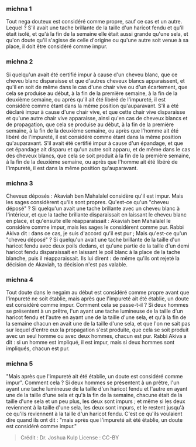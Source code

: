 
### michna 1
Tout nega douteux est considéré comme propre, sauf ce cas et un autre. Lequel ? S'il avait une tache brillante de la taille d'un haricot fendu et qu'il était isolé, et qu'à la fin de la semaine elle était aussi grande qu'une sela, et qu'on doute qu'il s'agisse de celle d'origine ou qu'une autre soit venue à sa place, il doit être considéré comme impur.

### michna 2
Si quelqu'un avait été certifié impur à cause d'un cheveu blanc, que ce cheveu blanc disparaisse et que d'autres cheveux blancs apparaissent, et qu'il en soit de même dans le cas d'une chair vive ou d'un écartement, que cela se produise au début, à la fin de la première semaine, à la fin de la deuxième semaine, ou après qu'il ait été libéré de l'impureté, il est considéré comme étant dans la même position qu'auparavant. S'il a été déclaré impur à cause d'une chair vive, et que cette chair vive disparaisse et qu'une autre chair vive apparaisse, ainsi qu'en cas de cheveux blancs et de propagation, que cela se produise au début, à la fin de la première semaine, à la fin de la deuxième semaine, ou après que l'homme ait été libéré de l'impureté, il est considéré comme étant dans la même position qu'auparavant. S'il avait été certifié impur à cause d'un épandage, et que cet épandage ait disparu et qu'un autre soit apparu, et de même dans le cas des cheveux blancs, que cela se soit produit à la fin de la première semaine, à la fin de la deuxième semaine, ou après que l'homme ait été libéré de l'impureté, il est dans la même position qu'auparavant.

### michna 3
Cheveux déposés : Akaviah ben Mahalalel considère qu'il est impur. Mais les sages considèrent qu'ils sont propres. Qu'est-ce qu'un "cheveu déposé" ? Si quelqu'un avait une tache brillante avec un cheveu blanc à l'intérieur, et que la tache brillante disparaissait en laissant le cheveu blanc en place, et qu'ensuite elle réapparaissait : Akaviah ben Mahalalel le considère comme impur, mais les sages le considèrent comme pur. Rabbi Akiva dit : dans ce cas, je suis d'accord qu'il est pur ; Mais qu'est-ce qu'un "cheveu déposé" ?   Si quelqu'un avait une tache brillante de la taille d'un haricot fendu avec deux poils dedans, et qu'une partie de la taille d'un demi haricot fendu disparaissait en laissant le poil blanc à la place de la tache blanche, puis il réapparaissait. Ils lui dirent : de même qu'ils ont rejeté la décision de Akaviah, ta décision n'est pas valable.

### michna 4
Tout doute dans le negaim au début est considéré comme propre avant que l'impureté ne soit établie, mais après que l'impureté ait été établie, un doute est considéré comme impur. Comment cela se passe-t-il ? Si deux hommes se présentent à un prêtre, l'un ayant une tache lumineuse de la taille d'un haricot fendu et l'autre en ayant une de la taille d'une sela, et qu'à la fin de la semaine chacun en avait une de la taille d'une sela, et que l'on ne sait pas sur lequel d'entre eux la propagation s'est produite, que cela se soit produit avec un seul homme ou avec deux hommes, chacun est pur. Rabbi Akiva a dit : si un homme est impliqué, il est impur, mais si deux hommes sont impliqués, chacun est pur.

### michna 5
"Mais après que l'impureté ait été établie, un doute est considéré comme impur". Comment cela ? Si deux hommes se présentent à un prêtre, l'un ayant une tache lumineuse de la taille d'un haricot fendu et l'autre en ayant une de la taille d'une sela et qu'à la fin de la semaine, chacune était de la taille d'une sela et un peu plus, les deux sont impurs ; et même si les deux reviennent à la taille d'une sela, les deux sont impurs, et le restent jusqu'à ce qu'ils reviennent à la taille d'un haricot fendu. C'est ce qu'ils voulaient dire quand ils ont dit : "mais après que l'impureté ait été établie, un doute est considéré comme impur."

>Crédit : Dr. Joshua Kulp
>License : CC-BY